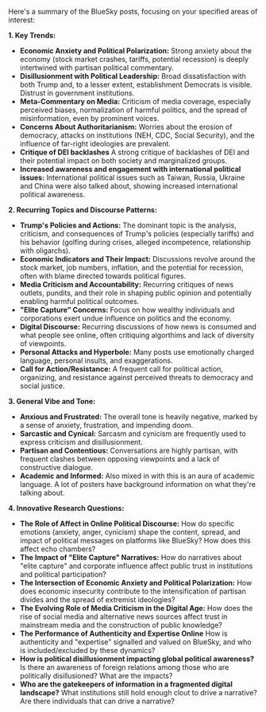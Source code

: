 Here's a summary of the BlueSky posts, focusing on your specified areas of interest:

**1. Key Trends:**

*   **Economic Anxiety and Political Polarization:** Strong anxiety about the economy (stock market crashes, tariffs, potential recession) is deeply intertwined with partisan political commentary.
*   **Disillusionment with Political Leadership:** Broad dissatisfaction with both Trump and, to a lesser extent, establishment Democrats is visible. Distrust in government institutions.
*   **Meta-Commentary on Media:** Criticism of media coverage, especially perceived biases, normalization of harmful politics, and the spread of misinformation, even by prominent voices.
*   **Concerns About Authoritarianism:** Worries about the erosion of democracy, attacks on institutions (NEH, CDC, Social Security), and the influence of far-right ideologies are prevalent.
*    **Critique of DEI backlashes** A strong critique of backlashes of DEI and their potential impact on both society and marginalized groups.
*   **Increased awareness and engagement with international political issues:** International political issues such as Taiwan, Russia, Ukraine and China were also talked about, showing increased international political awareness.

**2. Recurring Topics and Discourse Patterns:**

*   **Trump's Policies and Actions:** The dominant topic is the analysis, criticism, and consequences of Trump's policies (especially tariffs) and his behavior (golfing during crises, alleged incompetence, relationship with oligarchs).
*   **Economic Indicators and Their Impact:** Discussions revolve around the stock market, job numbers, inflation, and the potential for recession, often with blame directed towards political figures.
*   **Media Criticism and Accountability:** Recurring critiques of news outlets, pundits, and their role in shaping public opinion and potentially enabling harmful political outcomes.
*   **"Elite Capture" Concerns:** Focus on how wealthy individuals and corporations exert undue influence on politics and the economy.
*    **Digital Discourse:** Recurring discussions of how news is consumed and what people see online, often critiquing algorthims and lack of diversity of viewpoints.
*   **Personal Attacks and Hyperbole:** Many posts use emotionally charged language, personal insults, and exaggerations.
*   **Call for Action/Resistance:** A frequent call for political action, organizing, and resistance against perceived threats to democracy and social justice.

**3. General Vibe and Tone:**

*   **Anxious and Frustrated:** The overall tone is heavily negative, marked by a sense of anxiety, frustration, and impending doom.
*   **Sarcastic and Cynical:** Sarcasm and cynicism are frequently used to express criticism and disillusionment.
*   **Partisan and Contentious:** Conversations are highly partisan, with frequent clashes between opposing viewpoints and a lack of constructive dialogue.
*   **Academic and Informed:** Also mixed in with this is an aura of academic language. A lot of posters have background information on what they're talking about.

**4. Innovative Research Questions:**

*   **The Role of Affect in Online Political Discourse:** How do specific emotions (anxiety, anger, cynicism) shape the content, spread, and impact of political messages on platforms like BlueSky? How does this affect echo chambers?
*   **The Impact of "Elite Capture" Narratives:** How do narratives about "elite capture" and corporate influence affect public trust in institutions and political participation?
*   **The Intersection of Economic Anxiety and Political Polarization:** How does economic insecurity contribute to the intensification of partisan divides and the spread of extremist ideologies?
*   **The Evolving Role of Media Criticism in the Digital Age:** How does the rise of social media and alternative news sources affect trust in mainstream media and the construction of public knowledge?
*   **The Performance of Authenticity and Expertise Online** How is authenticity and "expertise" signalled and valued on BlueSky, and who is included/excluded by these dynamics?
*   **How is political disillusionment impacting global political awareness?** Is there an awareness of foreign relations among those who are politically disillusioned? What are the impacts?
*   **Who are the gatekeepers of information in a fragmented digital landscape?** What institutions still hold enough clout to drive a narrative? Are there individuals that can drive a narrative?

